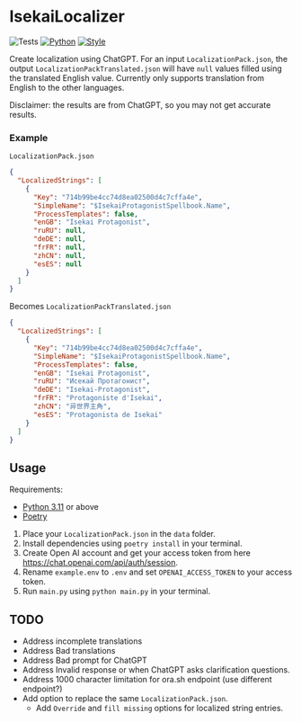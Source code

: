# IsekaiLocalizer
![Tests](https://github.com/JohN100x1/IsekaiLocalizer/actions/workflows/python-workflow.yml/badge.svg)
[![Python](https://img.shields.io/badge/python-3.11%2B-brightgreen)](https://www.python.org/)
[![Style](https://img.shields.io/badge/code%20style-black-000000.svg)](https://github.com/psf/black)

Create localization using ChatGPT. For an input `LocalizationPack.json`,
the output `LocalizationPackTranslated.json` will have `null` values filled
using the translated English value. Currently only supports translation from
English to the other languages.

Disclaimer: the results are from ChatGPT, so you may not get accurate results.
### Example
`LocalizationPack.json`
```json
{
  "LocalizedStrings": [
    {
      "Key": "714b99be4cc74d8ea02500d4c7cffa4e",
      "SimpleName": "$IsekaiProtagonistSpellbook.Name",
      "ProcessTemplates": false,
      "enGB": "Isekai Protagonist",
      "ruRU": null,
      "deDE": null,
      "frFR": null,
      "zhCN": null,
      "esES": null
    }
  ]
}
```
Becomes `LocalizationPackTranslated.json`
```json
{
  "LocalizedStrings": [
    {
      "Key": "714b99be4cc74d8ea02500d4c7cffa4e",
      "SimpleName": "$IsekaiProtagonistSpellbook.Name",
      "ProcessTemplates": false,
      "enGB": "Isekai Protagonist",
      "ruRU": "Исекай Протагонист",
      "deDE": "Isekai-Protagonist",
      "frFR": "Protagoniste d'Isekai",
      "zhCN": "异世界主角",
      "esES": "Protagonista de Isekai"
    }
  ]
}
```
## Usage
Requirements:
- [Python 3.11](https://www.python.org/downloads/) or above
- [Poetry](https://python-poetry.org/docs/#installation)

1. Place your `LocalizationPack.json` in the `data` folder.
2. Install dependencies using `poetry install` in your terminal.
3. Create Open AI account and get your access token from here https://chat.openai.com/api/auth/session.
4. Rename `example.env` to `.env` and set `OPENAI_ACCESS_TOKEN` to your access token.
5. Run `main.py` using `python main.py` in your terminal.

## TODO
- Address incomplete translations
- Address Bad translations
- Address Bad prompt for ChatGPT
- Address Invalid response or when ChatGPT asks clarification questions.
- Address 1000 character limitation for ora.sh endpoint (use different endpoint?)
- Add option to replace the same `LocalizationPack.json`.
  - Add `Override` and `fill missing` options for localized string entries.